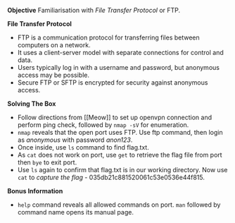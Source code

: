 **Objective**
Familiarisation with *File Transfer Protocol* or FTP.

**File Transfer Protocol**
- FTP is a communication protocol for transferring files between computers on a network.
- It uses a client-server model with separate connections for control and data.
- Users typically log in with a username and password, but anonymous access may be possible.
- Secure FTP or SFTP is encrypted for security against anonymous access.

**Solving The Box**
- Follow directions from [[Meow]] to set up openvpn connection and perform ping check, followed by `nmap -sV` for enumeration.
- `nmap` reveals that the open port uses FTP. Use ftp command, then login as *anonymous* with password *anon123*.
- Once inside, use `ls` command to find flag.txt. 
- As `cat` does not work on port, use `get` to retrieve the flag file from port then `bye` to exit port.
- Use `ls` again to confirm that flag.txt is in our working directory. Now use `cat` to *capture the flag* - 035db21c881520061c53e0536e44f815.

**Bonus Information**
- `help` command reveals all allowed commands on port. `man` followed by command name opens its manual page.

